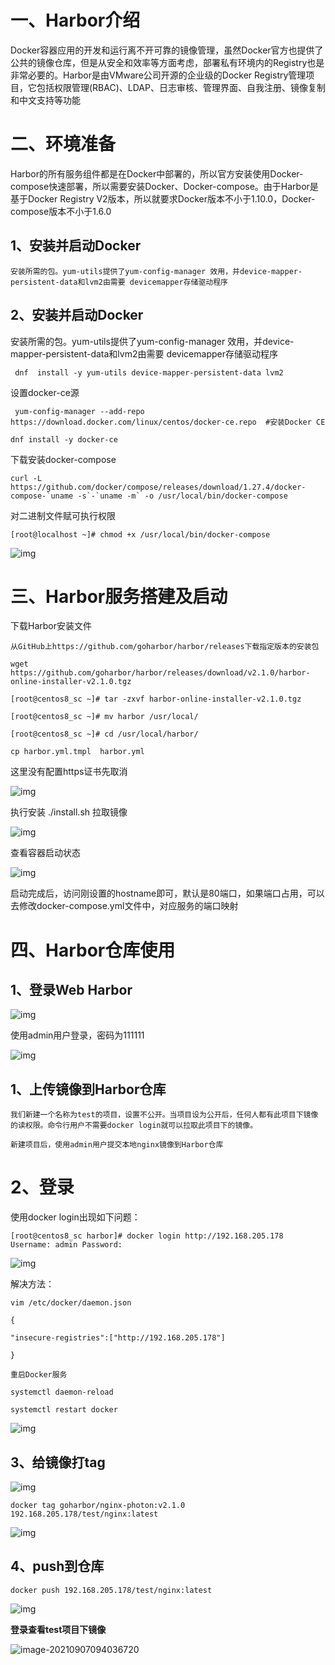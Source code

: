 # 一、Harbor介绍

Docker容器应用的开发和运行离不开可靠的镜像管理，虽然Docker官方也提供了公共的镜像仓库，但是从安全和效率等方面考虑，部署私有环境内的Registry也是非常必要的。Harbor是由VMware公司开源的企业级的Docker Registry管理项目，它包括权限管理(RBAC)、LDAP、日志审核、管理界面、自我注册、镜像复制和中文支持等功能

# 二、环境准备

Harbor的所有服务组件都是在Docker中部署的，所以官方安装使用Docker-compose快速部署，所以需要安装Docker、Docker-compose。由于Harbor是基于Docker Registry V2版本，所以就要求Docker版本不小于1.10.0，Docker-compose版本不小于1.6.0

## 1、安装并启动Docker

```shell
安装所需的包。yum-utils提供了yum-config-manager 效用，并device-mapper-persistent-data和lvm2由需要 devicemapper存储驱动程序
```

## 2、安装并启动Docker

安装所需的包。yum-utils提供了yum-config-manager 效用，并device-mapper-persistent-data和lvm2由需要 devicemapper存储驱动程序

```shell
 dnf  install -y yum-utils device-mapper-persistent-data lvm2
```

设置docker-ce源

```shell
 yum-config-manager --add-repo https://download.docker.com/linux/centos/docker-ce.repo  #安装Docker CE

dnf install -y docker-ce 
```

下载安装docker-compose

```shell
curl -L https://github.com/docker/compose/releases/download/1.27.4/docker-compose-`uname -s`-`uname -m` -o /usr/local/bin/docker-compose
```

对二进制文件赋可执行权限

```
[root@localhost ~]# chmod +x /usr/local/bin/docker-compose
```

![img](https://longlizl.github.io\docker\images\12.png)

# 三、Harbor服务搭建及启动

下载Harbor安装文件

```shell
从GitHub上https://github.com/goharbor/harbor/releases下载指定版本的安装包

wget https://github.com/goharbor/harbor/releases/download/v2.1.0/harbor-online-installer-v2.1.0.tgz

[root@centos8_sc ~]# tar -zxvf harbor-online-installer-v2.1.0.tgz

[root@centos8_sc ~]# mv harbor /usr/local/

[root@centos8_sc ~]# cd /usr/local/harbor/

cp harbor.yml.tmpl  harbor.yml
```

这里没有配置https证书先取消

![img](https://longlizl.github.io\docker\images\13.png)

执行安装  ./install.sh  拉取镜像

![img](https://longlizl.github.io\docker\images\14.png)

查看容器启动状态

![img](https://longlizl.github.io\docker\images\15.png)

启动完成后，访问刚设置的hostname即可，默认是80端口，如果端口占用，可以去修改docker-compose.yml文件中，对应服务的端口映射

# 四、Harbor仓库使用

## 1、登录Web Harbor

![img](https://longlizl.github.io\docker\images\16.png)

使用admin用户登录，密码为111111

![img](https://longlizl.github.io\docker\images\17.png)

## 1、上传镜像到Harbor仓库

```shell
我们新建一个名称为test的项目，设置不公开。当项目设为公开后，任何人都有此项目下镜像的读权限。命令行用户不需要docker login就可以拉取此项目下的镜像。

新建项目后，使用admin用户提交本地nginx镜像到Harbor仓库
```

# 2、登录

使用docker login出现如下问题：

```
[root@centos8_sc harbor]# docker login http://192.168.205.178 Username: admin Password: 
```

![img](https://longlizl.github.io\docker\images\18.png)

解决方法：

```
vim /etc/docker/daemon.json

{

"insecure-registries":["http://192.168.205.178"]

}

重启Docker服务

systemctl daemon-reload

systemctl restart docker
```

![img](https://longlizl.github.io\docker\images\19.png)

## 3、给镜像打tag

![img](https://longlizl.github.io\docker\images\20.png)

```
docker tag goharbor/nginx-photon:v2.1.0 192.168.205.178/test/nginx:latest
```

![img](https://longlizl.github.io\docker\images\21.png)

## 4、push到仓库

```
docker push 192.168.205.178/test/nginx:latest
```

![img](https://longlizl.github.io\docker\images\22.png)

**登录查看test项目下镜像**

![image-20210907094036720](https://longlizl.github.io\docker\images\23.png)

